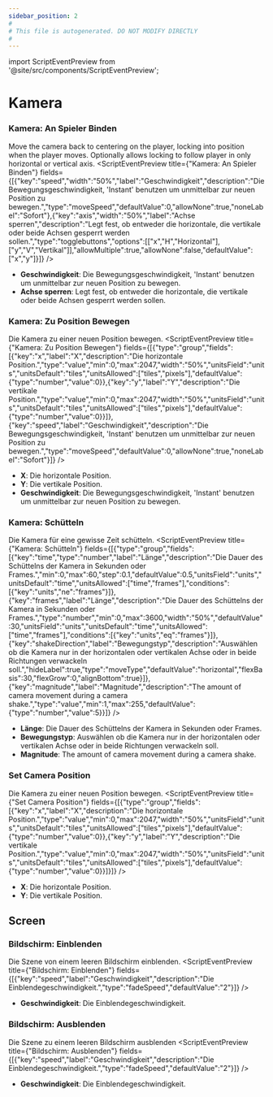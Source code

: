 ```yaml
---
sidebar_position: 2
#
# This file is autogenerated. DO NOT MODIFY DIRECTLY
#
---
```


import ScriptEventPreview from '@site/src/components/ScriptEventPreview';

# Kamera

### Kamera: An Spieler Binden
Move the camera back to centering on the player, locking into position when the player moves. Optionally allows locking to follow player in only horizontal or vertical axis.
<ScriptEventPreview title={"Kamera: An Spieler Binden"} fields={[{"key":"speed","width":"50%","label":"Geschwindigkeit","description":"Die Bewegungsgeschwindigkeit, 'Instant' benutzen um unmittelbar zur neuen Position zu bewegen.","type":"moveSpeed","defaultValue":0,"allowNone":true,"noneLabel":"Sofort"},{"key":"axis","width":"50%","label":"Achse sperren","description":"Legt fest, ob entweder die horizontale, die vertikale oder beide Achsen gesperrt werden sollen.","type":"togglebuttons","options":[["x","H","Horizontal"],["y","V","Vertikal"]],"allowMultiple":true,"allowNone":false,"defaultValue":["x","y"]}]} />

- **Geschwindigkeit**: Die Bewegungsgeschwindigkeit, 'Instant' benutzen um unmittelbar zur neuen Position zu bewegen.  
- **Achse sperren**: Legt fest, ob entweder die horizontale, die vertikale oder beide Achsen gesperrt werden sollen.  

### Kamera: Zu Position Bewegen
Die Kamera zu einer neuen Position bewegen.
<ScriptEventPreview title={"Kamera: Zu Position Bewegen"} fields={[{"type":"group","fields":[{"key":"x","label":"X","description":"Die horizontale Position.","type":"value","min":0,"max":2047,"width":"50%","unitsField":"units","unitsDefault":"tiles","unitsAllowed":["tiles","pixels"],"defaultValue":{"type":"number","value":0}},{"key":"y","label":"Y","description":"Die vertikale Position.","type":"value","min":0,"max":2047,"width":"50%","unitsField":"units","unitsDefault":"tiles","unitsAllowed":["tiles","pixels"],"defaultValue":{"type":"number","value":0}}]},{"key":"speed","label":"Geschwindigkeit","description":"Die Bewegungsgeschwindigkeit, 'Instant' benutzen um unmittelbar zur neuen Position zu bewegen.","type":"moveSpeed","defaultValue":0,"allowNone":true,"noneLabel":"Sofort"}]} />

- **X**: Die horizontale Position.  
- **Y**: Die vertikale Position.  
- **Geschwindigkeit**: Die Bewegungsgeschwindigkeit, 'Instant' benutzen um unmittelbar zur neuen Position zu bewegen.  

### Kamera: Schütteln
Die Kamera für eine gewisse Zeit schütteln.
<ScriptEventPreview title={"Kamera: Schütteln"} fields={[{"type":"group","fields":[{"key":"time","type":"number","label":"Länge","description":"Die Dauer des Schüttelns der Kamera in Sekunden oder Frames.","min":0,"max":60,"step":0.1,"defaultValue":0.5,"unitsField":"units","unitsDefault":"time","unitsAllowed":["time","frames"],"conditions":[{"key":"units","ne":"frames"}]},{"key":"frames","label":"Länge","description":"Die Dauer des Schüttelns der Kamera in Sekunden oder Frames.","type":"number","min":0,"max":3600,"width":"50%","defaultValue":30,"unitsField":"units","unitsDefault":"time","unitsAllowed":["time","frames"],"conditions":[{"key":"units","eq":"frames"}]},{"key":"shakeDirection","label":"Bewegungstyp","description":"Auswählen ob die Kamera nur in der horizontalen oder vertikalen Achse oder in beide Richtungen verwackeln soll.","hideLabel":true,"type":"moveType","defaultValue":"horizontal","flexBasis":30,"flexGrow":0,"alignBottom":true}]},{"key":"magnitude","label":"Magnitude","description":"The amount of camera movement during a camera shake.","type":"value","min":1,"max":255,"defaultValue":{"type":"number","value":5}}]} />

- **Länge**: Die Dauer des Schüttelns der Kamera in Sekunden oder Frames.  
- **Bewegungstyp**: Auswählen ob die Kamera nur in der horizontalen oder vertikalen Achse oder in beide Richtungen verwackeln soll.  
- **Magnitude**: The amount of camera movement during a camera shake.  

### Set Camera Position
Die Kamera zu einer neuen Position bewegen.
<ScriptEventPreview title={"Set Camera Position"} fields={[{"type":"group","fields":[{"key":"x","label":"X","description":"Die horizontale Position.","type":"value","min":0,"max":2047,"width":"50%","unitsField":"units","unitsDefault":"tiles","unitsAllowed":["tiles","pixels"],"defaultValue":{"type":"number","value":0}},{"key":"y","label":"Y","description":"Die vertikale Position.","type":"value","min":0,"max":2047,"width":"50%","unitsField":"units","unitsDefault":"tiles","unitsAllowed":["tiles","pixels"],"defaultValue":{"type":"number","value":0}}]}]} />

- **X**: Die horizontale Position.  
- **Y**: Die vertikale Position.  

## Screen
### Bildschirm: Einblenden
Die Szene von einem leeren Bildschirm einblenden.
<ScriptEventPreview title={"Bildschirm: Einblenden"} fields={[{"key":"speed","label":"Geschwindigkeit","description":"Die Einblendegeschwindigkeit.","type":"fadeSpeed","defaultValue":"2"}]} />

- **Geschwindigkeit**: Die Einblendegeschwindigkeit.  

### Bildschirm: Ausblenden
Die Szene zu einem leeren Bildschirm ausblenden
<ScriptEventPreview title={"Bildschirm: Ausblenden"} fields={[{"key":"speed","label":"Geschwindigkeit","description":"Die Einblendegeschwindigkeit.","type":"fadeSpeed","defaultValue":"2"}]} />

- **Geschwindigkeit**: Die Einblendegeschwindigkeit.  

